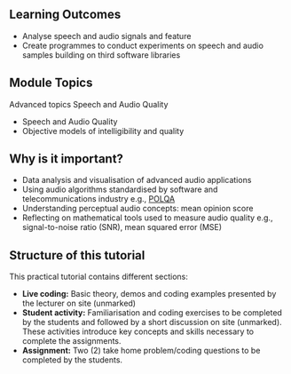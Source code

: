 ## Learning Outcomes
* Analyse speech and audio signals and feature
* Create programmes to conduct experiments on speech and audio samples building on third software libraries

## Module Topics
Advanced topics Speech and Audio Quality

*   Speech and Audio Quality
*   Objective models of intelligibility and quality

## Why is it important?
* Data analysis and visualisation of advanced audio applications
* Using audio algorithms standardised by software and telecommunications industry e.g., [POLQA](https://en.wikipedia.org/wiki/Perceptual_Objective_Listening_Quality_Analysis)
* Understanding perceptual audio concepts: mean opinion score
* Reflecting on mathematical tools used to measure audio quality e.g., signal-to-noise ratio (SNR), mean squared error (MSE)

## Structure of this tutorial
This practical tutorial contains different sections:
* **Live coding:** Basic theory, demos and coding examples presented by the lecturer on site (unmarked)
* **Student activity:** Familiarisation and coding exercises to be completed by the students and followed by a short discussion on site (unmarked). These activities introduce key concepts and skills necessary to complete the assignments.
* **Assignment:** Two (2) take home problem/coding questions to be completed by the students.
